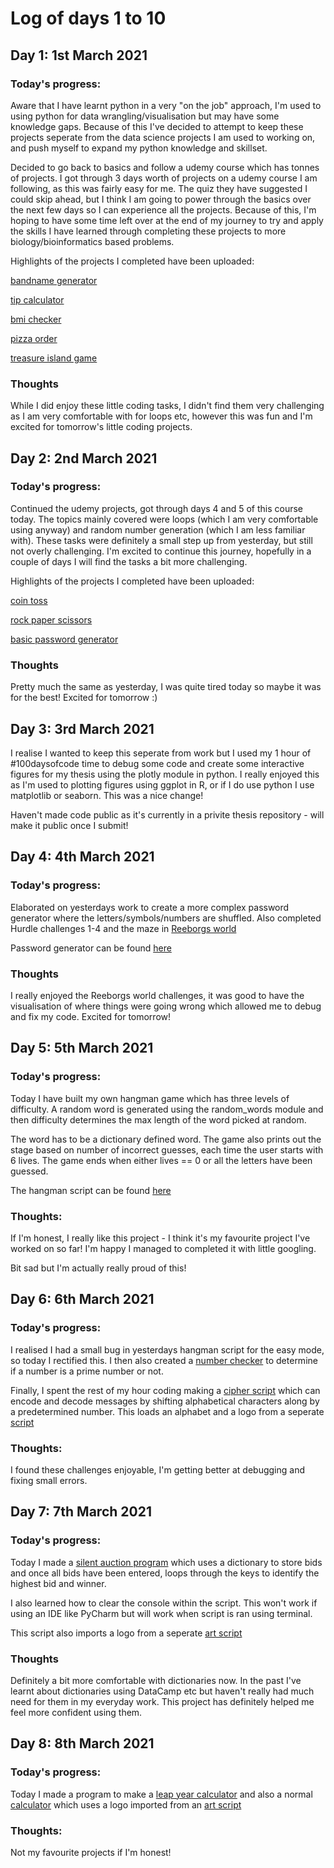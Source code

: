 # Log of days 1 to 10

## Day 1: 1st March 2021

### Today's progress:

Aware that I have learnt python in a very "on the job" approach, I'm used to using python for data wrangling/visualisation but may have some knowledge gaps.
Because of this I've decided to attempt to keep these projects seperate from the data science projects I am used to working on, and push myself to expand my python knowledge and skillset.

Decided to go back to basics and follow a udemy course which has tonnes of projects. I got through 3 days worth of projects on a udemy course I am following, as this was fairly easy for me. The quiz they have suggested I could skip ahead, but I think I am going to power through the basics over the next few days so I can experience all the projects. Because of this, I'm hoping to have some time left over at the end of my journey to try and apply the skills I have learned through completing these projects to more biology/bioinformatics based problems.

Highlights of the projects I completed have been uploaded:

[bandname generator](https://github.com/blain1995/100DaysOfCode/blob/main/scripts/day1/day1_bandname.py)

[tip calculator](https://github.com/blain1995/100DaysOfCode/blob/main/scripts/day1/day1_tipcalc.py)

[bmi checker](https://github.com/blain1995/100DaysOfCode/blob/main/scripts/day1/day1_bmichecker.py)

[pizza order](https://github.com/blain1995/100DaysOfCode/blob/main/scripts/day1/day1_pizza.py)

[treasure island game](https://github.com/blain1995/100DaysOfCode/blob/main/scripts/day1/day1_game.py)


### Thoughts

While I did enjoy these little coding tasks, I didn't find them very challenging as I am very comfortable with for loops etc, however this was fun and I'm excited for tomorrow's little coding projects.

## Day 2: 2nd March 2021

### Today's progress:

Continued the udemy projects, got through days 4 and 5 of this course today. The topics mainly covered were loops (which I am very comfortable using anyway) and random number generation (which I am less familiar with). These tasks were definitely a small step up from yesterday, but still not overly challenging. I'm excited to continue this journey, hopefully in a couple of days I will find the tasks a bit more challenging.

Highlights of the projects I completed have been uploaded:

[coin toss](https://github.com/blain1995/100DaysOfCode/blob/main/scripts/day2/day2_cointoss.py)

[rock paper scissors](https://github.com/blain1995/100DaysOfCode/blob/main/scripts/day2/day2_rockpaper.py)

[basic password generator](https://github.com/blain1995/100DaysOfCode/blob/main/scripts/day2/day2_password.py)

### Thoughts

Pretty much the same as yesterday, I was quite tired today so maybe it was for the best! Excited for tomorrow :)

## Day 3: 3rd March 2021

I realise I wanted to keep this seperate from work but I used my 1 hour of #100daysofcode time to debug some code and create some interactive figures for my thesis using the plotly module in python. I really enjoyed this as I'm used to plotting figures using ggplot in R, or if I do use python I use matplotlib or seaborn. This was a nice change!

Haven't made code public as it's currently in a privite thesis repository - will make it public once I submit!

## Day 4: 4th March 2021

### Today's progress:

Elaborated on yesterdays work to create a more complex password generator where the letters/symbols/numbers are shuffled. Also completed Hurdle challenges 1-4 and the maze in [Reeborgs world](https://reeborg.ca/index_en.html)

Password generator can be found [here](https://github.com/blain1995/100DaysOfCode/blob/main/scripts/day4/day4_password_difficult.py)

### Thoughts

I really enjoyed the Reeborgs world challenges, it was good to have the visualisation of where things were going wrong which allowed me to debug and fix my code. Excited for tomorrow!

## Day 5: 5th March 2021

### Today's progress:

Today I have built my own hangman game which has three levels of difficulty. A random word is generated using the random_words module and then difficulty determines the max length of the word picked at random.

The word has to be a dictionary defined word. The game also prints out the stage based on number of incorrect guesses, each time the user starts with 6 lives. The game ends when either lives == 0 or all the letters have been guessed.

The hangman script can be found [here](https://github.com/blain1995/100DaysOfCode/blob/main/scripts/day5/day5_hangman.py)

### Thoughts:

If I'm honest, I really like this project - I think it's my favourite project I've worked on so far! I'm happy I managed to completed it with little googling.

Bit sad but I'm actually really proud of this! 

## Day 6: 6th March 2021

### Today's progress:

I realised I had a small bug in yesterdays hangman script for the easy mode, so today I rectified this. I then also created a [number checker](https://github.com/blain1995/100DaysOfCode/blob/main/scripts/day6/day6_primecheck.py) to determine if a number is a prime number or not.

Finally, I spent the rest of my hour coding making a [cipher script](https://github.com/blain1995/100DaysOfCode/blob/main/scripts/day6/day6_decoder.py) which can encode and decode messages by shifting alphabetical characters along by a predetermined number. This loads an alphabet and a logo from a seperate [script](https://github.com/blain1995/100DaysOfCode/blob/main/scripts/day6/day6_decodeart.py)

### Thoughts:

I found these challenges enjoyable, I'm getting better at debugging and fixing small errors.

## Day 7: 7th March 2021

### Today's progress:

Today I made a [silent auction program](https://github.com/blain1995/100DaysOfCode/blob/main/scripts/day7/day7_silentauction.py)  which uses a dictionary to store bids and once all bids have been entered, loops through the keys to identify the highest bid and winner.

I also learned how to clear the console within the script. This won't work if using an IDE like PyCharm but will work when script is ran using terminal.

This script also imports a logo from a seperate [art script](https://github.com/blain1995/100DaysOfCode/blob/main/scripts/day7/day7_art.py)

### Thoughts

Definitely a bit more comfortable with dictionaries now. In the past I've learnt about dictionaries using DataCamp etc but haven't really had much need for them in my everyday work. This project has definitely helped me feel more confident using them.

## Day 8: 8th March 2021

### Today's progress:

Today I made a program to make a [leap year calculator](https://github.com/blain1995/100DaysOfCode/blob/main/scripts/day8/day8_leapyear.py) and also a normal [calculator](https://github.com/blain1995/100DaysOfCode/blob/main/scripts/day8/day8_calculator.py) which uses a logo imported from an [art script](https://github.com/blain1995/100DaysOfCode/blob/main/scripts/day8/day8_art.py)

### Thoughts:

Not my favourite projects if I'm honest!
